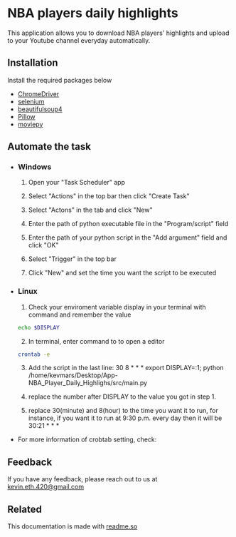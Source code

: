 
# NBA players daily highlights

This application allows you to download NBA players' highlights and upload to your Youtube channel everyday automatically.


## Installation

Install the required packages below

* [ChromeDriver](https://chromedriver.chromium.org/downloads)
* [selenium](https://pypi.org/project/selenium/)
* [beautifulsoup4](https://pypi.org/project/beautifulsoup4/)
* [Pillow](https://pypi.org/project/Pillow/)
* [moviepy](https://pypi.org/project/moviepy/)

## Automate the task

- ### Windows

  1. Open your "Task Scheduler" app

  2. Select "Actions" in the top bar then click "Create Task"

  3. Select "Actons" in the tab and click "New"

  4. Enter the path of python executable file in the "Program/script" field

  5. Enter the path of your python script in the "Add argument" field and click "OK"

  6. Select "Trigger" in the top bar

  7. Click "New" and set the time you want the script to be executed


- ### Linux
  1. Check your enviroment variable display in your terminal with command and remember the value
  ```bash
  echo $DISPLAY
  ```

  2. In terminal, enter command to to open a editor
  ```bash
  crontab -e
  ```
  3. Add the script in the last line:
  30 8 * * * export DISPLAY=:1; python /home/kevmars/Desktop/App-NBA_Player_Daily_Highlighs/src/main.py

  4. replace the number after DISPLAY to the value you got in step 1.

  5. replace 30(minute) and 8(hour) to the time you want it to run, for instance, if you want it to run at 9:30 p.m. every day then it will be 30:21 * * *
  
* For more information of crobtab setting, check:



## Feedback

If you have any feedback, please reach out to us at kevin.eth.420@gmail.com


## Related

This documentation is made with [readme.so](https://readme.so/)

